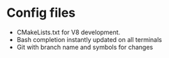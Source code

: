# Config files

* CMakeLists.txt for V8 development. 
* Bash completion instantly updated on all terminals
* Git with branch name and symbols for changes
